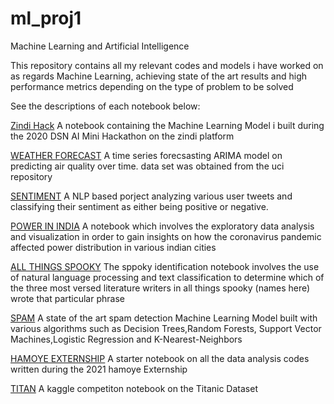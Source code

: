 # ml_proj1
Machine Learning and Artificial Intelligence

This repository contains all my relevant codes and models i have worked on as regards Machine Learning, achieving state of the art results and high performance metrics depending on the type of problem to be solved

See the descriptions of each  notebook below:


[Zindi Hack](https://github.com/E-wave112/ml_proj1/blob/master/DSNZINDI.ipynb) A notebook containing the Machine Learning Model i built during the  2020 DSN AI Mini Hackathon on the zindi platform


[WEATHER FORECAST](https://github.com/E-wave112/ml_proj1/blob/master/timeseries.ipynb) A time series forecsasting ARIMA model on predicting air quality over time. data set was obtained from the uci repository

[SENTIMENT](https://github.com/E-wave112/ml_proj1/blob/master/nlp.ipynb) A NLP based porject analyzing various user tweets and classifying their sentiment as either being positive or negative.

[POWER IN INDIA](https://github.com/E-wave112/ml_proj1/blob/master/tsaindia.ipynb) A notebook which involves the exploratory data analysis and visualization in order to gain insights on how the coronavirus pandemic affected power distribution in various indian cities

[ALL THINGS SPOOKY](https://github.com/E-wave112/ml_proj1/blob/master/spooknlp.ipynb) The sppoky identification notebook involves the use of natural language processing and text classification to determine which of the three most versed literature writers in all things spooky (names here) wrote that particular phrase

[SPAM](https://github.com/E-wave112/ml_proj1/blob/master/spamclassifier.ipynb) A state of the art spam detection Machine Learning Model built with various algorithms such as Decision Trees,Random Forests, Support Vector Machines,Logistic Regression and K-Nearest-Neighbors

[HAMOYE EXTERNSHIP](hhttps://github.com/E-wave112/ml_proj1/blob/master/titanicsets.ipynbTitttps://github.com/E-wave112/ml_proj1/blob/master/hamoyemlcodeclub.ipynb) A starter notebook on all the data analysis codes written during the 2021 hamoye Externship

[TITAN](https://github.com/E-wave112/ml_proj1/blob/master/titanicsets.ipynb) A kaggle competiton notebook on the Titanic Dataset
